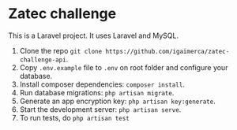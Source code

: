 # Zatec challenge

This is a Laravel project. It uses Laravel and MySQL.

1. Clone the repo `git clone https://github.com/igaimerca/zatec-challenge-api`.
2. Copy `.env.example` file to `.env` on root folder and configure your database.
3. Install composer dependencies: `composer install`.
4. Run database migrations: `php artisan migrate`.
5. Generate an app encryption key: `php artisan key:generate`.
6. Start the development server: `php artisan serve`.
7. To run tests, do `php artisan test`
